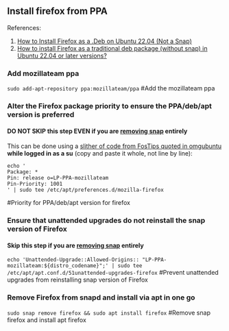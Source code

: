 ## Install firefox from PPA
 
References: 
1.   [How to Install Firefox as a .Deb on Ubuntu 22.04 (Not a Snap)](https://www.omgubuntu.co.uk/2022/04/how-to-install-firefox-deb-apt-ubuntu-22-04)
2.   [How to install Firefox as a traditional deb package (without snap) in Ubuntu 22.04 or later versions?](https://askubuntu.com/questions/1399383/how-to-install-firefox-as-a-traditional-deb-package-without-snap-in-ubuntu-22)

### Add mozillateam ppa
 
`sudo add-apt-repository ppa:mozillateam/ppa` #Add the mozillateam ppa

### Alter the Firefox package priority to ensure the PPA/deb/apt version is preferred
#### DO NOT SKIP this step EVEN if you are [removing snap](why-not-snapd.md) entirely

This can be done using a [slither of code from FosTips quoted in omgubuntu](https://www.omgubuntu.co.uk/2022/04/how-to-install-firefox-deb-apt-ubuntu-22-04) **while logged in as a su** (copy and paste it whole, not line by line):
```
echo '
Package: *
Pin: release o=LP-PPA-mozillateam
Pin-Priority: 1001
' | sudo tee /etc/apt/preferences.d/mozilla-firefox
```
#Priority for PPA/deb/apt version for firefox

### Ensure that unattended upgrades do not reinstall the snap version of Firefox
#### Skip this step if you are [removing snap](why-not-snapd.md) entirely
 
`echo 'Unattended-Upgrade::Allowed-Origins:: "LP-PPA-mozillateam:${distro_codename}";' | sudo tee /etc/apt/apt.conf.d/51unattended-upgrades-firefox` #Prevent unattended upgrades from reinstalling snap version of Firefox

### Remove Firefox from snapd and install via apt in one go

`sudo snap remove firefox && sudo apt install firefox` #Remove snap firefox and install apt firefox
